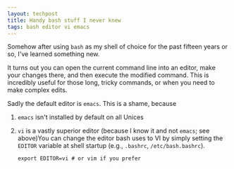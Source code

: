 ```yaml
---
layout: techpost
title: Handy bash stuff I never knew
tags: bash editor vi emacs
---
```


Somehow after using `bash` as my shell of choice for the past fifteen years or so, I've learned something new.

It turns out you can open the current command line into an editor, make your changes there, and then execute the modified command. This is incredibly useful for those long, tricky commands, or when you need to make complex edits.

Sadly the default editor is `emacs`. This is a shame, because

1.  `emacs` isn't installed by default on all Unices
2.  `vi` is a vastly superior editor (because I know it and not `emacs`; see above)You can change the editor bash uses to VI by simply setting the `EDITOR` variable at shell startup (e.g., `.bashrc`, `/etc/bash.bashrc`).

    `export EDITOR=vi # or vim if you prefer`
